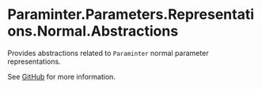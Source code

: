 # Paraminter.Parameters.Representations.Normal.Abstractions

Provides abstractions related to `Paraminter` normal parameter representations.

See [GitHub](https://github.com/Paraminter/Paraminter.Parameters.Representations.Normal) for more information.